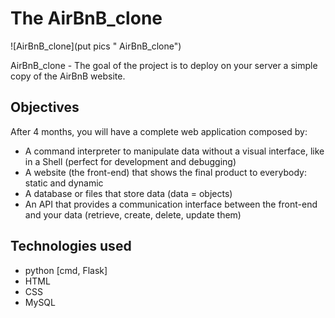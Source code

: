 The AirBnB_clone
================

![AirBnB_clone](put pics " AirBnB_clone")

AirBnB_clone - The goal of the project is to deploy on your server a simple copy of the AirBnB website.

## Objectives
After 4 months, you will have a complete web application composed by:

- A command interpreter to manipulate data without a visual interface, like in a Shell (perfect for development and debugging)
- A website (the front-end) that shows the final product to everybody: static and dynamic
- A database or files that store data (data = objects)
- An API that provides a communication interface between the front-end and your data (retrieve, create, delete, update them)

## Technologies used
- python [cmd, Flask]
- HTML
- CSS
- MySQL

